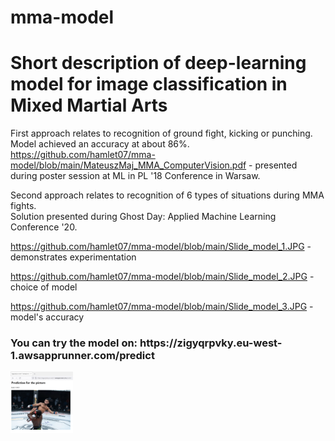 # mma-model
<h1>Short description of deep-learning model for image classification in Mixed Martial Arts</h1>

First approach relates to recognition of ground fight, kicking or punching. Model achieved an accuracy at about 86%.<br>
https://github.com/hamlet07/mma-model/blob/main/MateuszMaj_MMA_ComputerVision.pdf - presented during poster session at ML in PL '18 Conference in Warsaw.

Second approach relates to recognition of 6 types of situations during MMA fights.<br>Solution presented during Ghost Day: Applied Machine Learning Conference '20.

https://github.com/hamlet07/mma-model/blob/main/Slide_model_1.JPG - demonstrates experimentation

https://github.com/hamlet07/mma-model/blob/main/Slide_model_2.JPG - choice of model

https://github.com/hamlet07/mma-model/blob/main/Slide_model_3.JPG - model's accuracy

<h3>You can try the model on: https://zigyqrpvky.eu-west-1.awsapprunner.com/predict</h3>

<img
  src="https://github.com/hamlet07/mma-model/blob/main/Screenshot.png"
  style="display: inline-block; margin: 0 auto; max-width: 100px">
